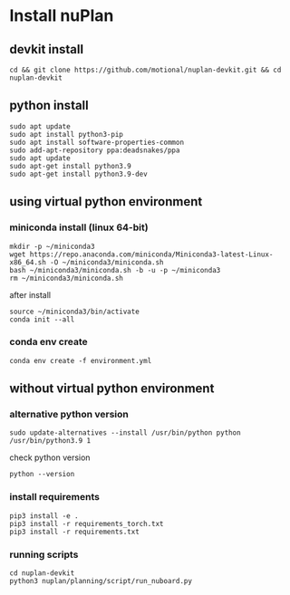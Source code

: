 # Install nuPlan
## devkit install
```
cd && git clone https://github.com/motional/nuplan-devkit.git && cd nuplan-devkit
```

## python install
```
sudo apt update
sudo apt install python3-pip
sudo apt install software-properties-common
sudo add-apt-repository ppa:deadsnakes/ppa
sudo apt update
sudo apt-get install python3.9
sudo apt-get install python3.9-dev
```

## using virtual python environment
### miniconda install (linux 64-bit)
```
mkdir -p ~/miniconda3
wget https://repo.anaconda.com/miniconda/Miniconda3-latest-Linux-x86_64.sh -O ~/miniconda3/miniconda.sh
bash ~/miniconda3/miniconda.sh -b -u -p ~/miniconda3
rm ~/miniconda3/miniconda.sh
```
after install
```
source ~/miniconda3/bin/activate
conda init --all
```

### conda env create
```
conda env create -f environment.yml
```

## without virtual python environment
### alternative python version
```
sudo update-alternatives --install /usr/bin/python python /usr/bin/python3.9 1
```
check python version
```
python --version
```
### install requirements
```
pip3 install -e .
pip3 install -r requirements_torch.txt
pip3 install -r requirements.txt
```
### running scripts
```
cd nuplan-devkit
python3 nuplan/planning/script/run_nuboard.py
```
